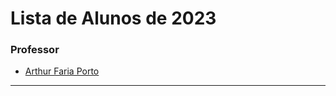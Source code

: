 # Lista de Alunos de 2023

### Professor
- [Arthur Faria Porto](https://github.com/arthurfporto)
___
[comment]: <> (Coloque abaixo o seu nome completo, em ordem alfabética, e o link para o seu github, com base no exemplo do que fiz no nome do professor)
